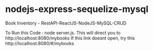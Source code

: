 # nodejs-express-sequelize-mysql
 Book Inventory - RestAPI-ReactJS-NodeJS-MySQL-CRUD
 
 To Run this Code : node server.js.
 This will direct you to http://localhost:8080/mybooks
 If this link doesnt open, try this http://localhost:8080/#/mybooks
